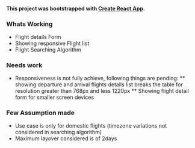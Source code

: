 #### This project was bootstrapped with [Create React App](https://github.com/facebook/create-react-app).

### Whats Working

- Flight details Form
- Showing responsive Flight list
- Flight Searching Algorithm

### Needs work

- Responsiveness is not fully achieve, following things are pending:
  ** showing departure and arrival flights details list breaks the table for resolution greater than 768px and less 1220px
  ** Showing flight detail form for smaller screen devices

### Few Assumption made

- Use case is only for domestic flights (timezone variations not considered in searching algorithm)
- Maximum layover considered is of 2days
